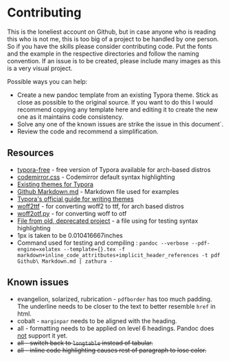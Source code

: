 # Contributing

This is the loneliest account on Github, but in case anyone who is reading this who is not me, this is too big of a project to be handled by one person. So if you have the skills please consider contributing code.
Put the fonts and the example in the respective directories and follow the naming convention.
If an issue is to be created, please include many images as this is a very visual project.

Possible ways you can help:
+ Create a new pandoc template from an existing Typora theme. Stick as close as possible to the original source. If you want to do this I would recommend copying any template here and editing it to create the new one as it maintains code consistency.
+ Solve any one of the known issues are strike the issue in this document`.
+ Review the code and recommend a simplification.

## Resources

+ [typora-free](https://aur.archlinux.org/packages/typora-free) - free version of Typora available for arch-based distros
+ [codemirror.css](https://github.com/codemirror/CodeMirror/blob/master/lib/codemirror.css) - Codemirror default syntax highlighting
+ [Existing themes for Typora](https://theme.typora.io/)
+ [Github Markdown.md](https://github.com/cab-1729/Random-host/blob/main/Github%20Markdown.md) - Markdown file used for examples
+ [Typora's official guide for writing themes](https://theme.typora.io/doc/Write-Custom-Theme/)
+ [woff2ttf](https://archlinux.org/packages/extra/x86_64/woff2/) -  for converting woff2 to ttf, for arch based distros
+ [woff2otf.py](https://github.com/hanikesn/woff2otf) -  for converting woff to otf
+ [File from old, deprecated project](https://github.com/cab-1729/SchoolStuff/blob/main/School%20material/Program.cs) - a file using for testing syntax highlighting
+ 1px is taken to be 0.010416667inches
+ Command used for testing and compiling : ```pandoc --verbose --pdf-engine=xelatex --template={}.tex -f markdown+inline_code_attritbutes+implicit_header_references -t pdf Github\ Markdown.md | zathura -```

## Known issues

+ evangelion, solarized, rubrication - ```pdfborder``` has too much padding. The underline needs to be closer to the text to better resemble ```href``` in html.
+ cobalt - ```marginpar``` needs to be aligned with the heading.
+ all - formatting needs to be applied on level 6 headings. Pandoc does [not](https://github.com/jgm/pandoc/issues/8069) support it yet.
+ ~~all - switch back to ```longtable``` instead of tabular.~~
+ ~~all - inline code highlighting causes rest of paragraph to lose color.~~
